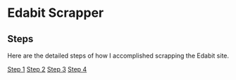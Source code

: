 # Edabit Scrapper

## Steps

Here are the detailed steps of how I accomplished scrapping the Edabit site.

[Step 1](1_get_indexes/)
[Step 2](2_process_raw_results/)
[Step 3](3_get_challenges_details/)
[Step 4](4_process_raw_challenge_data_response/)
